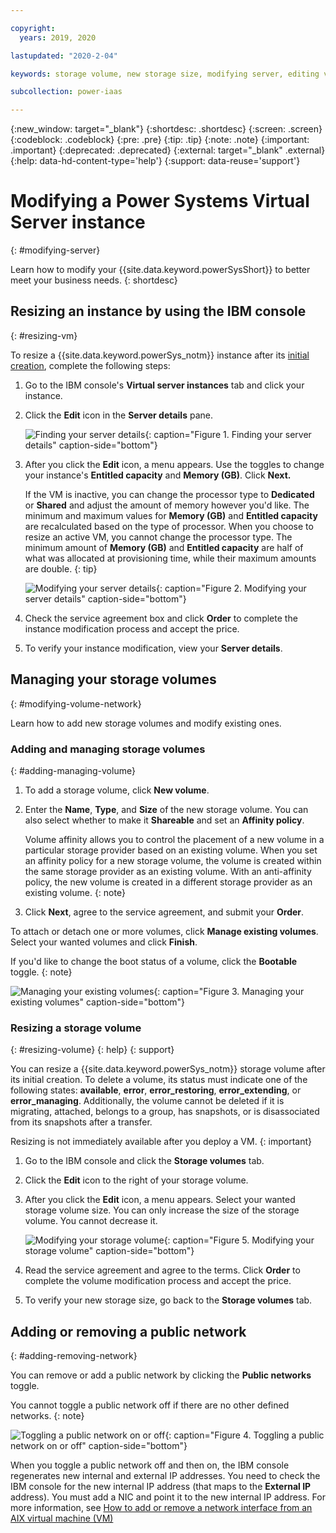 ```yaml
---

copyright:
  years: 2019, 2020

lastupdated: "2020-2-04"

keywords: storage volume, new storage size, modifying server, editing volume, volume modification, DLPAR, modifying instance, scaling VM, public network, NIC, affinity

subcollection: power-iaas

---
```


{:new_window: target="_blank"}
{:shortdesc: .shortdesc}
{:screen: .screen}
{:codeblock: .codeblock}
{:pre: .pre}
{:tip: .tip}
{:note: .note}
{:important: .important}
{:deprecated: .deprecated}
{:external: target="_blank" .external}
{:help: data-hd-content-type='help'}
{:support: data-reuse='support'}

# Modifying a Power Systems Virtual Server instance
{: #modifying-server}

Learn how to modify your {{site.data.keyword.powerSysShort}} to better meet your business needs.
{: shortdesc}

## Resizing an instance by using the IBM console
{: #resizing-vm}

To resize a {{site.data.keyword.powerSys_notm}} instance after its [initial creation](/docs/infrastructure/power-iaas?topic=power-iaas-creating-power-virtual-server), complete the following steps:

1. Go to the IBM console's **Virtual server instances** tab and click your instance.

2. Click the **Edit** icon in the **Server details** pane.

    ![Finding your server details](./images/console-server-details.png "Finding your server details"){: caption="Figure 1. Finding your server details" caption-side="bottom"}

3. After you click the **Edit** icon, a menu appears. Use the toggles to change your instance's **Entitled capacity** and **Memory (GB)**. Click **Next.**

    If the VM is inactive, you can change the processor type to **Dedicated** or **Shared** and adjust the amount of memory however you'd like. The minimum and maximum values for **Memory (GB)** and **Entitled capacity** are recalculated based on the type of processor. When you choose to resize an active VM, you cannot change the processor type. The minimum amount of **Memory (GB)** and **Entitled capacity** are half of what was allocated at provisioning time, while their maximum amounts are double.
    {: tip}

    ![Modifying your server details](./images/console-modify-server-details.png "Modifying your server details"){: caption="Figure 2. Modifying your server details" caption-side="bottom"}

4. Check the service agreement box and click **Order** to complete the instance modification process and accept the price.

5. To verify your instance modification, view your **Server details**.

## Managing your storage volumes
{: #modifying-volume-network}

Learn how to add new storage volumes and modify existing ones.

### Adding and managing storage volumes
{: #adding-managing-volume}

1. To add a storage volume, click **New volume**.

2. Enter the **Name**, **Type**, and **Size** of the new storage volume. You can also select whether to make it **Shareable** and set an **Affinity policy**.

    Volume affinity allows you to control the placement of a new volume in a particular storage provider based on an existing volume. When you set an affinity policy for a new storage volume, the volume is created within the same storage provider as an existing volume. With an anti-affinity policy, the new volume is created in a different storage provider as an existing volume.
    {: note}

3. Click **Next**, agree to the service agreement, and submit your **Order**.

To attach or detach one or more volumes, click **Manage existing volumes**. Select your wanted volumes and click **Finish**.

If you'd like to change the boot status of a volume, click the **Bootable** toggle.
{: note}

![Managing your existing volumes](./images/console-modify-attached-volume.png "Managing your existing volumes"){: caption="Figure 3. Managing your existing volumes" caption-side="bottom"}

### Resizing a storage volume
{: #resizing-volume}
{: help}
{: support}

You can resize a {{site.data.keyword.powerSys_notm}} storage volume after its initial creation. To delete a volume, its status must indicate one of the following states: **available**, **error**, **error_restoring**, **error_extending**, or **error_managing**. Additionally, the volume cannot be deleted if it is migrating, attached, belongs to a group, has snapshots, or is disassociated from its snapshots after a transfer.

Resizing is not immediately available after you deploy a VM.
{: important}

1. Go to the IBM console and click the **Storage volumes** tab.

2. Click the **Edit** icon to the right of your storage volume.

3. After you click the **Edit** icon, a menu appears. Select your wanted storage volume size. You can only increase the size of the storage volume. You cannot decrease it.

    ![Modifying your storage volume](./images/console-modify-volume.png "Modifying your storage volume"){: caption="Figure 5. Modifying your storage volume" caption-side="bottom"}

4. Read the service agreement and agree to the terms. Click **Order** to complete the volume modification process and accept the price.

5. To verify your new storage size, go back to the **Storage volumes** tab.

## Adding or removing a public network
{: #adding-removing-network}

You can remove or add a public network by clicking the **Public networks** toggle.

You cannot toggle a public network off if there are no other defined networks.
{: note}

![Toggling a public network on or off](./images/console-public-network-toggle.png "Toggling a public network on or off"){: caption="Figure 4. Toggling a public network on or off" caption-side="bottom"}

 When you toggle a public network off and then on, the IBM console regenerates new internal and external IP addresses. You need to check the IBM console for the new internal IP address (that maps to the **External IP** address). You must add a NIC and point it to the new internal IP address. For more information, see [How to add or remove a network interface from an AIX virtual machine (VM)](/docs/infrastructure/power-iaas?topic=power-iaas-managing-network-interface)

